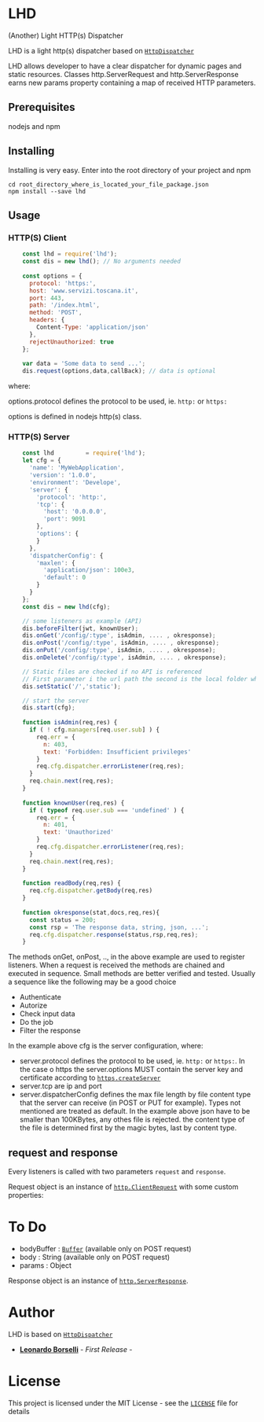 # LHD
(Another) Light HTTP(s) Dispatcher

LHD is a light http(s) dispatcher based on [`HttpDispatcher`](https://github.com/alberto-bottarini/httpdispatcher)

LHD allows developer to have a clear dispatcher for dynamic pages and static resources. Classes http.ServerRequest and http.ServerResponse earns new params property containing a map of received HTTP parameters.

## Prerequisites

nodejs and npm

## Installing

Installing is very easy. Enter into the root directory of your project and npm

```
cd root_directory_where_is_located_your_file_package.json
npm install --save lhd
```

## Usage

### HTTP(S) Client

```js
    const lhd = require('lhd');
    const dis = new lhd(); // No arguments needed
    
    const options = {
      protocol: 'https:',
      host: 'www.servizi.toscana.it',
      port: 443,
      path: '/index.html',
      method: 'POST',
      headers: {
        Content-Type: 'application/json'
      },
      rejectUnauthorized: true
    };
    
    var data = 'Some data to send ...';
    dis.request(options,data,callBack); // data is optional
```

where:

options.protocol defines the protocol to be used, ie. `http:` or `https:`

options is defined in nodejs http(s) class.


### HTTP(S) Server

```js
    const lhd         = require('lhd');
    let cfg = {
      'name': 'MyWebApplication',
      'version': '1.0.0',
      'environment': 'Develope',
      'server': {
        'protocol': 'http:',
        'tcp': {
          'host': '0.0.0.0',
          'port': 9091
        },
        'options': {
        }
      },
      'dispatcherConfig': {
        'maxlen': {
          'application/json': 100e3,
          'default': 0
        }
      }
    };
    const dis = new lhd(cfg);

    // some listeners as example (API)
    dis.beforeFilter(jwt, knownUser);
    dis.onGet('/config/:type', isAdmin, .... , okresponse);
    dis.onPost('/config/:type', isAdmin, .... , okresponse);
    dis.onPut('/config/:type', isAdmin, .... , okresponse);
    dis.onDelete('/config/:type', isAdmin, .... , okresponse);

    // Static files are checked if no API is referenced
    // First parameter i the url path the second is the local folder where files are located
    dis.setStatic('/','static');

    // start the server
    dis.start(cfg);
    
    function isAdmin(req,res) {
      if ( ! cfg.managers[req.user.sub] ) {
        req.err = {
          n: 403,
          text: 'Forbidden: Insufficient privileges'
        }
        req.cfg.dispatcher.errorListener(req,res);
      }
      req.chain.next(req,res);
    }
    
    function knownUser(req,res) {
      if ( typeof req.user.sub === 'undefined' ) {
        req.err = {
          n: 401,
          text: 'Unauthorized'
        }
        req.cfg.dispatcher.errorListener(req,res);
      }
      req.chain.next(req,res);
    }
    
    function readBody(req,res) {
      req.cfg.dispatcher.getBody(req,res)
    }
    
    function okresponse(stat,docs,req,res){
      const status = 200;
      const rsp = 'The response data, string, json, ...';
      req.cfg.dispatcher.response(status,rsp,req,res);
    }

```

The methods onGet, onPost, .., in the above example are used to register listeners.
When a request is received the methods are chained and executed in sequence.
Small methods are better verified and tested.
Usually a sequence like the following may be a good choice
- Authenticate
- Autorize
- Check input data
- Do the job
- Filter the response

In the example above cfg is the server configuration, where:
- server.protocol defines the protocol to be used, ie. `http:` or `https:`. In the case o https the server.options MUST contain the server key and certificate according to [`https.createServer`](https://nodejs.org/api/https.html#https_https_createserver_options_requestlistener)
- server.tcp are ip and port 
- server.dispatcherConfig defines the max file length by file content type that the server can receive (in POST or PUT for example). Types not mentioned are treated as default. In the example above json have to be smaller than 100KBytes, any othes file is rejected.
the content type of the file is determined first by the magic bytes, last by content type.

request and response
---------

Every listeners is called with two parameters `request` and `response`.

Request object is an instance of [`http.ClientRequest`](https://nodejs.org/api/http.html#http_class_http_clientrequest) with some custom properties:

# To Do
- bodyBuffer : [`Buffer`](https://nodejs.org/api/buffer.html#buffer_class_buffer) (available only on POST request)
- body : String (available only on POST request)
- params : Object

Response object is an instance of [`http.ServerResponse`](https://nodejs.org/api/http.html#http_class_http_serverresponse).

# Author

LHD is based on [`HttpDispatcher`](https://github.com/alberto-bottarini/httpdispatcher)
* [**Leonardo Borselli**](https://github.com/Leoborse) - *First Release* -


# License

This project is licensed under the MIT License - see the [`LICENSE`](LICENSE) file for details